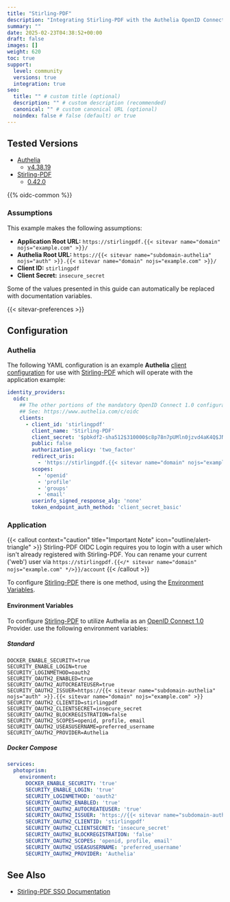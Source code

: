 ```yaml
---
title: "Stirling-PDF"
description: "Integrating Stirling-PDF with the Authelia OpenID Connect 1.0 Provider."
summary: ""
date: 2025-02-23T04:38:52+00:00
draft: false
images: []
weight: 620
toc: true
support:
  level: community
  versions: true
  integration: true
seo:
  title: "" # custom title (optional)
  description: "" # custom description (recommended)
  canonical: "" # custom canonical URL (optional)
  noindex: false # false (default) or true
---
```


## Tested Versions

- [Authelia]
  - [v4.38.19](https://github.com/authelia/authelia/releases/tag/v4.38.19)
- [Stirling-PDF]
  - [0.42.0](https://github.com/Stirling-Tools/Stirling-PDF/releases/tag/v0.42.0)

{{% oidc-common %}}

### Assumptions

This example makes the following assumptions:

- __Application Root URL:__ `https://stirlingpdf.{{< sitevar name="domain" nojs="example.com" >}}/`
- __Authelia Root URL:__ `https://{{< sitevar name="subdomain-authelia" nojs="auth" >}}.{{< sitevar name="domain" nojs="example.com" >}}/`
- __Client ID:__ `stirlingpdf`
- __Client Secret:__ `insecure_secret`

Some of the values presented in this guide can automatically be replaced with documentation variables.

{{< sitevar-preferences >}}

## Configuration

### Authelia

The following YAML configuration is an example __Authelia__ [client configuration] for use with [Stirling-PDF] which will
operate with the application example:

```yaml {title="configuration.yml"}
identity_providers:
  oidc:
    ## The other portions of the mandatory OpenID Connect 1.0 configuration go here.
    ## See: https://www.authelia.com/c/oidc
    clients:
      - client_id: 'stirlingpdf'
        client_name: 'Stirling-PDF'
        client_secret: '$pbkdf2-sha512$310000$c8p78n7pUMln0jzvd4aK4Q$JNRBzwAo0ek5qKn50cFzzvE9RXV88h1wJn5KGiHrD0YKtZaR/nCb2CJPOsKaPK0hjf.9yHxzQGZziziccp6Yng'  # The digest of 'insecure_secret'.
        public: false
        authorization_policy: 'two_factor'
        redirect_uris:
          - 'https://stirlingpdf.{{< sitevar name="domain" nojs="example.com" >}}/login/oauth2/code/oidc'
        scopes:
          - 'openid'
          - 'profile'
          - 'groups'
          - 'email'
        userinfo_signed_response_alg: 'none'
        token_endpoint_auth_method: 'client_secret_basic'
```

### Application

{{< callout context="caution" title="Important Note" icon="outline/alert-triangle" >}}
Stirling-PDF OIDC Login requires you to login with a user which isn't already registered with Stirling-PDF. You can
rename your current ('web') user via `https://stirlingpdf.{{</* sitevar name="domain" nojs="example.com" */>}}/account`
{{< /callout >}}

To configure [Stirling-PDF] there is one method, using the [Environment Variables](#environment-variables).

#### Environment Variables

To configure [Stirling-PDF] to utilize Authelia as an [OpenID Connect 1.0] Provider. use the following environment variables:

##### Standard

```shell {title=".env"}
DOCKER_ENABLE_SECURITY=true
SECURITY_ENABLE_LOGIN=true
SECURITY_LOGINMETHOD=oauth2
SECURITY_OAUTH2_ENABLED=true
SECURITY_OAUTH2_AUTOCREATEUSER=true
SECURITY_OAUTH2_ISSUER=https://{{< sitevar name="subdomain-authelia" nojs="auth" >}}.{{< sitevar name="domain" nojs="example.com" >}}
SECURITY_OAUTH2_CLIENTID=stirlingpdf
SECURITY_OAUTH2_CLIENTSECRET=insecure_secret
SECURITY_OAUTH2_BLOCKREGISTRATION=false
SECURITY_OAUTH2_SCOPES=openid, profile, email
SECURITY_OAUTH2_USEASUSERNAME=preferred_username
SECURITY_OAUTH2_PROVIDER=Authelia
```

##### Docker Compose

```yaml {title="compose.yml"}
services:
  photoprism:
    environment:
      DOCKER_ENABLE_SECURITY: 'true'
      SECURITY_ENABLE_LOGIN: 'true'
      SECURITY_LOGINMETHOD: 'oauth2'
      SECURITY_OAUTH2_ENABLED: 'true'
      SECURITY_OAUTH2_AUTOCREATEUSER: 'true'
      SECURITY_OAUTH2_ISSUER: 'https://{{< sitevar name="subdomain-authelia" nojs="auth" >}}.{{< sitevar name="domain" nojs="example.com" >}}'
      SECURITY_OAUTH2_CLIENTID: 'stirlingpdf'
      SECURITY_OAUTH2_CLIENTSECRET: 'insecure_secret'
      SECURITY_OAUTH2_BLOCKREGISTRATION: 'false'
      SECURITY_OAUTH2_SCOPES: 'openid, profile, email'
      SECURITY_OAUTH2_USEASUSERNAME: 'preferred_username'
      SECURITY_OAUTH2_PROVIDER: 'Authelia'
```


## See Also

- [Stirling-PDF SSO Documentation](https://docs.stirlingpdf.com/Advanced%20Configuration/Single%20Sign-On%20Configuration)

[Authelia]: https://www.authelia.com
[Stirling-PDF]: https://www.stirlingpdf.com
[OpenID Connect 1.0]: ../../openid-connect/introduction.md
[client configuration]: ../../../configuration/identity-providers/openid-connect/clients.md
